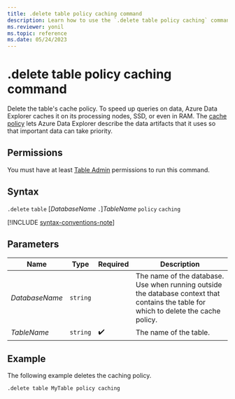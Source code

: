 ```yaml
---
title: .delete table policy caching command
description: Learn how to use the `.delete table policy caching` command to delete a table's cache policy.
ms.reviewer: yonil
ms.topic: reference
ms.date: 05/24/2023
---
```

# .delete table policy caching command

Delete the table's cache policy. To speed up queries on data, Azure Data Explorer caches it on its processing nodes, SSD, or even in RAM. The [cache policy](cache-policy.md) lets Azure Data Explorer describe the data artifacts that it uses so that important data can take priority.

## Permissions

You must have at least [Table Admin](access-control/role-based-access-control.md) permissions to run this command.

## Syntax

`.delete` `table` [*DatabaseName* `.`]*TableName* `policy` `caching`

[!INCLUDE [syntax-conventions-note](../../includes/syntax-conventions-note.md)]

## Parameters

|Name|Type|Required|Description|
|--|--|--|--|
|*DatabaseName*| `string` ||The name of the database. Use when running outside the database context that contains the table for which to delete the cache policy.|
|*TableName*| `string` | :heavy_check_mark:|The name of the table.|

## Example

The following example deletes the caching policy.

```kusto
.delete table MyTable policy caching
```
